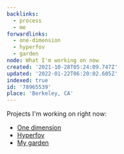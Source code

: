 ```yaml
---
backlinks:
  - process
  - me
forwardlinks:
  - one-dimension
  - hyperfov
  - garden
node: What I'm working on now
created: '2021-10-28T05:24:09.747Z'
updated: '2022-01-22T06:20:02.605Z'
indexed: true
id: '78965539'
place: 'Berkeley, CA'
---
```


Projects I'm working on right now:

- [One dimension](one-dimension.md)
- [Hyperfov](hyperfov.md)
- [My garden](garden.md)


